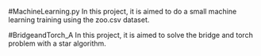 #MachineLearning.py
In this project, it is aimed to do a small machine learning training using the zoo.csv dataset.

#BridgeandTorch_A
In this project, it is aimed to solve the bridge and torch problem with a star algorithm.